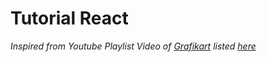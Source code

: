 # Tutorial React

*Inspired from Youtube Playlist Video of [Grafikart](https://www.youtube.com/@grafikart) listed [here](https://www.youtube.com/playlist?list=PLjwdMgw5TTLWom67YfZuha-1iYzIirwJR)*
